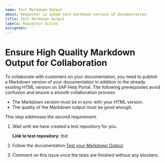 ```yaml
---
name: Test Markdown Output
about: Requestor is asked test markdown version of documentation
title: Test Markdown Output
labels: Requestor Action
assignees: ''
---
```


# Ensure High Quality Markdown Output for Collaboration

To collaborate with customers on your documentation, you need to publish a Markdown version of your documentation in addition to the already existing HTML version on SAP Help Portal. The following prerequisites avoid confusion and ensure a smooth collaboration process:

* The Markdown version must be in sync with your HTML version.
* The quality of the Markdown output must be good enough.

This step addresses the second requirement.

1. Wait until we have created a test repository for you.
   
   **Link to test repository**: tbd
   
3. Follow the documentation [Test your Markdown Output](https://help.sap.com/docs/open-documentation-initiative/uacp_internal-guidelines_uacp_internal-guidelines_docs/10-opensource_ditacms-is-source_sap-docs-process_test-markdown.html?state=DRAFT&version=internal).
4. Comment on this issue once the tests are finished without any blockers.

